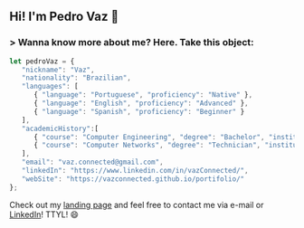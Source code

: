 <h2>Hi! I'm Pedro Vaz 👋</h2>

### > Wanna know more about me? Here. Take this object:
```javascript
let pedroVaz = {
   "nickname": "Vaz",
   "nationality": "Brazilian",
   "languages": [
      { "language": "Portuguese", "proficiency": "Native" },
      { "language": "English", "proficiency": "Advanced" },
      { "language": "Spanish", "proficiency": "Beginner" }
   ],
   "academicHistory":[
      { "course": "Computer Engineering", "degree": "Bachelor", "institution": "Cefet-MG", "status": "in progress" },
      { "course": "Computer Networks", "degree": "Technician", "institution": "Cefet-MG", "status": "completed" }
   ],
   "email": "vaz.connected@gmail.com",
   "linkedIn": "https://www.linkedin.com/in/vazConnected/",
   "webSite": "https://vazconnected.github.io/portifolio/"
};
```
Check out my [landing page](http://vazconnected.github.io/portifolio/) and feel free to contact me via e-mail or [LinkedIn](https://www.linkedin.com/in/vazConnected/)! TTYL! 😄
